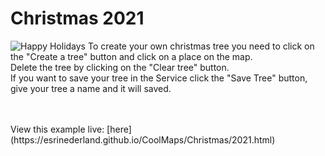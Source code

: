 # Christmas 2021


![Happy Holidays](../images/2021223_ChristmasCard.gif)
To create your own christmas tree you need to click on the "Create a tree" button and click on a place on the map.<br/>
Delete the tree by clicking on the "Clear tree" button.<br/>
If you want to save your tree in the Service click the "Save Tree" button, give your tree a name and it will saved.<br/>

<br>
<br>
View this example live: [here](https://esrinederland.github.io/CoolMaps/Christmas/2021.html)
<br>
<br>





